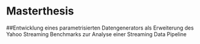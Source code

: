 # Masterthesis
##Entwicklung eines parametrisierten Datengenerators als Erweiterung des Yahoo Streaming Benchmarks zur Analyse einer Streaming Data Pipeline
